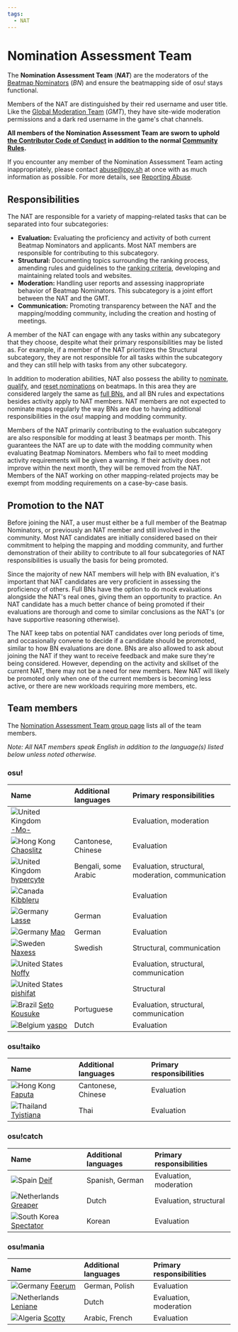 ```yaml
---
tags:
  - NAT
---
```


# Nomination Assessment Team

The **Nomination Assessment Team** (***NAT***) are the moderators of the [Beatmap Nominators](/wiki/People/The_Team/Beatmap_Nominators) (*BN*) and ensure the beatmapping side of osu! stays functional.

Members of the NAT are distinguished by their red username and user title. Like the [Global Moderation Team](/wiki/People/The_Team/Global_Moderation_Team) (*GMT*), they have site-wide moderation permissions and a dark red username in the game's chat channels.

**All members of the Nomination Assessment Team are sworn to uphold [the Contributor Code of Conduct](/wiki/Contributor_Code_of_Conduct) in addition to the normal [Community Rules](/wiki/Rules).**

If you encounter any member of the Nomination Assessment Team acting inappropriately, please contact [abuse@ppy.sh](mailto:abuse@ppy.sh) at once with as much information as possible. For more details, see [Reporting Abuse](/wiki/Reporting_Bad_Behaviour/Abuse).

## Responsibilities

The NAT are responsible for a variety of mapping-related tasks that can be separated into four subcategories:

- **Evaluation:** Evaluating the proficiency and activity of both current Beatmap Nominators and applicants. Most NAT members are responsible for contributing to this subcategory.
- **Structural:** Documenting topics surrounding the ranking process, amending rules and guidelines to the [ranking criteria](/wiki/Ranking_Criteria), developing and maintaining related tools and websites.
- **Moderation:** Handling user reports and assessing inappropriate behavior of Beatmap Nominators. This subcategory is a joint effort between the NAT and the GMT.
- **Communication:** Promoting transparency between the NAT and the mapping/modding community, including the creation and hosting of meetings.

A member of the NAT can engage with any tasks within any subcategory that they choose, despite what their primary responsibilities may be listed as. For example, if a member of the NAT prioritizes the Structural subcategory, they are not responsible for all tasks within the subcategory and they can still help with tasks from any other subcategory.

In addition to moderation abilities, NAT also possess the ability to [nominate](/wiki/Beatmap_ranking_procedure#nominations), [qualify](/wiki/Beatmap_ranking_procedure#qualification), and [reset nominations](/wiki/Beatmap_ranking_procedure#nomination-resets) on beatmaps. In this area they are considered largely the same as [full BNs](/wiki/People/The_Team/Beatmap_Nominators#full-beatmap-nominators), and all BN rules and expectations besides activity apply to NAT members. NAT members are not expected to nominate maps regularly the way BNs are due to having additional responsibilities in the osu! mapping and modding community.

Members of the NAT primarily contributing to the evaluation subcategory are also responsible for modding at least 3 beatmaps per month. This guarantees the NAT are up to date with the modding community when evaluating Beatmap Nominators. Members who fail to meet modding activity requirements will be given a warning. If their activity does not improve within the next month, they will be removed from the NAT. Members of the NAT working on other mapping-related projects may be exempt from modding requirements on a case-by-case basis.

## Promotion to the NAT

Before joining the NAT, a user must either be a full member of the Beatmap Nominators, or previously an NAT member and still involved in the community. Most NAT candidates are initially considered based on their commitment to helping the mapping and modding community, and further demonstration of their ability to contribute to all four subcategories of NAT responsibilities is usually the basis for being promoted.

Since the majority of new NAT members will help with BN evaluation, it's important that NAT candidates are very proficient in assessing the proficiency of others. Full BNs have the option to do mock evaluations alongside the NAT's real ones, giving them an opportunity to practice. An NAT candidate has a much better chance of being promoted if their evaluations are thorough and come to similar conclusions as the NAT's (or have supportive reasoning otherwise).

The NAT keep tabs on potential NAT candidates over long periods of time, and occasionally convene to decide if a candidate should be promoted, similar to how BN evaluations are done. BNs are also allowed to ask about joining the NAT if they want to receive feedback and make sure they're being considered. However, depending on the activity and skillset of the current NAT, there may not be a need for new members. New NAT will likely be promoted only when one of the current members is becoming less active, or there are new workloads requiring more members, etc.

## Team members

The [Nomination Assessment Team group page](https://osu.ppy.sh/groups/7) lists all of the team members.

*Note: All NAT members speak English in addition to the language(s) listed below unless noted otherwise.*

### osu!

| Name | Additional languages | Primary responsibilities |
| :-- | :-- | :-- |
| ![][flag_GB] [-Mo-](https://osu.ppy.sh/users/2202163) |  | Evaluation, moderation |
| ![][flag_HK] [Chaoslitz](https://osu.ppy.sh/users/3621552) | Cantonese, Chinese | Evaluation |
| ![][flag_GB] [hypercyte](https://osu.ppy.sh/users/9155377) | Bengali, some Arabic | Evaluation, structural, moderation, communication |
| ![][flag_CA] [Kibbleru](https://osu.ppy.sh/users/3193504) |  | Evaluation |
| ![][flag_DE] [Lasse](https://osu.ppy.sh/users/896613) | German | Evaluation |
| ![][flag_DE] [Mao](https://osu.ppy.sh/users/2204515) | German | Evaluation |
| ![][flag_SE] [Naxess](https://osu.ppy.sh/users/8129817) | Swedish | Structural, communication |
| ![][flag_US] [Noffy](https://osu.ppy.sh/users/1541323) |  | Evaluation, structural, communication |
| ![][flag_US] [pishifat](https://osu.ppy.sh/users/3178418) |  | Structural |
| ![][flag_BR] [Seto Kousuke](https://osu.ppy.sh/users/2857314) | Portuguese | Evaluation, structural, communication |
| ![][flag_BE] [yaspo](https://osu.ppy.sh/users/4945926) | Dutch | Evaluation |

### osu!taiko

| Name | Additional languages | Primary responsibilities |
| :-- | :-- | :-- |
| ![][flag_HK] [Faputa](https://osu.ppy.sh/users/845733) | Cantonese, Chinese | Evaluation |
| ![][flag_TH] [Tyistiana](https://osu.ppy.sh/users/1421452) | Thai | Evaluation |

### osu!catch

| Name | Additional languages | Primary responsibilities |
| :-- | :-- | :-- |
| ![][flag_ES] [Deif](https://osu.ppy.sh/users/318565) | Spanish, German | Evaluation, moderation |
| ![][flag_NL] [Greaper](https://osu.ppy.sh/users/2369776) | Dutch | Evaluation, structural |
| ![][flag_KR] [Spectator](https://osu.ppy.sh/users/702598) | Korean | Evaluation |

### osu!mania

| Name | Additional languages | Primary responsibilities |
| :-- | :-- | :-- |
| ![][flag_DE] [Feerum](https://osu.ppy.sh/users/4815717) | German, Polish | Evaluation |
| ![][flag_NL] [Leniane](https://osu.ppy.sh/users/7138602) | Dutch | Evaluation, moderation |
| ![][flag_DZ] [Scotty](https://osu.ppy.sh/users/11085809) | Arabic, French | Evaluation |

[flag_BE]: /wiki/shared/flag/BE.gif "Belgium"
[flag_BR]: /wiki/shared/flag/BR.gif "Brazil"
[flag_CA]: /wiki/shared/flag/CA.gif "Canada"
[flag_DE]: /wiki/shared/flag/DE.gif "Germany"
[flag_DZ]: /wiki/shared/flag/DZ.gif "Algeria"
[flag_ES]: /wiki/shared/flag/ES.gif "Spain"
[flag_GB]: /wiki/shared/flag/GB.gif "United Kingdom"
[flag_HK]: /wiki/shared/flag/HK.gif "Hong Kong"
[flag_KR]: /wiki/shared/flag/KR.gif "South Korea"
[flag_NL]: /wiki/shared/flag/NL.gif "Netherlands"
[flag_SE]: /wiki/shared/flag/SE.gif "Sweden"
[flag_TH]: /wiki/shared/flag/TH.gif "Thailand"
[flag_US]: /wiki/shared/flag/US.gif "United States"
